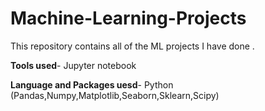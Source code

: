 # Machine-Learning-Projects
This repository contains all of the ML projects I have done .

**Tools used**- Jupyter notebook 

**Language and Packages uesd**- Python (Pandas,Numpy,Matplotlib,Seaborn,Sklearn,Scipy)
